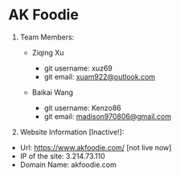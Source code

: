 # AK Foodie

1. Team Members:
    - Ziqing Xu
        - git username: xuz69
        - git email: xuam922@outlook.com

    - Baikai Wang
        - git username: Kenzo86
        - git email: madison970806@gmail.com


2. Website Information [Inactive!]:
- Url: https://www.akfoodie.com/ [not live now]
- IP of the site: 3.214.73.110
- Domain Name: akfoodie.com






